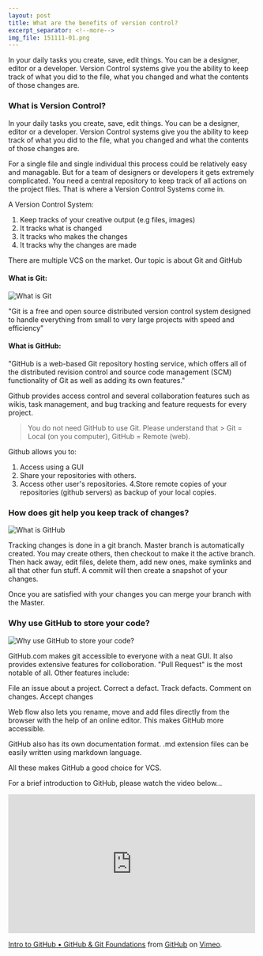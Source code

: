```yaml
---
layout: post
title: What are the benefits of version control?
excerpt_separator: <!--more-->
img_file: 151111-01.png
---
```

In your daily tasks you create, save, edit things. You can be a designer, editor or a developer. Version Control systems give you the ability to keep track of what you did to the file, what you changed and what the contents of those changes are.

<!--more-->

### What is Version Control?

In your daily tasks you create, save, edit things. You can be a designer, editor or a developer. Version Control systems give you the ability to keep track of what you did to the file, what you changed and what the contents of those changes are.

For a single file and single individual this process could be relatively easy and managable. But for a team of designers or developers it gets extremely complicated. You need a central repository to keep track of all actions on the project files. That is where a Version Control Systems come in.

A Version Control System:

1. Keep tracks of your creative output (e.g files, images)
2. It tracks what is changed
3. It tracks who makes the changes
4. It tracks why the changes are made

There are multiple VCS on the market. Our topic is about Git and GitHub

#### What is Git:

![What is Git](http://timurcatakli.github.io/assets/images/151111-05.png)

"Git is a free and open source distributed version control system designed to handle everything from small to very large projects with speed and efficiency"

#### What is GitHub:


"GitHub is a web-based Git repository hosting service, which offers all of the distributed revision control and source code management (SCM) functionality of Git as well as adding its own features."

Github provides access control and several collaboration features such as wikis, task management, and bug tracking and feature requests for every project.

> You do not need GitHub to use Git.
> Please understand that > Git = Local (on you computer), GitHub = Remote (web).

Github allows you to:

1. Access using a GUI
2. Share your repositories with others.
3. Access other user's repositories.
4.Store remote copies of your repositories (github servers) as backup of your local copies.

### How does git help you keep track of changes?

![What is GitHub](http://timurcatakli.github.io/assets/images/151111-03.png)

Tracking changes is done in a git branch. Master branch is automatically created. You may create others, then checkout to make it the active branch. Then hack away, edit files, delete them, add new ones, make symlinks and all that other fun stuff. A commit will then create a snapshot of your changes.

Once you are satisfied with your changes you can merge your branch with the Master.

### Why use GitHub to store your code?

![Why use GitHub to store your code?](http://timurcatakli.github.io/assets/images/151111-04.jpg)

GitHub.com makes git accessible to everyone with a neat GUI. It also provides extensive features for colloboration. 
"Pull Request" is the most notable of all. Other features include:

File an issue about a project. Correct a defact. Track defacts. Comment on changes. Accept changes

Web flow also lets you rename, move and add files directly from the browser with the help of an online editor. This makes GitHub more accessible.

GitHub also has its own documentation format. .md extension files can be easily written using markdown language.

All these makes GitHub a good choice for VCS.

For a brief introduction to GitHub, please watch the video below...

<iframe src="https://player.vimeo.com/video/122484995" width="500" height="281" frameborder="0" webkitallowfullscreen mozallowfullscreen allowfullscreen></iframe> <p><a href="https://vimeo.com/122484995">Intro to GitHub &bull; GitHub &amp; Git Foundations</a> from <a href="https://vimeo.com/github">GitHub</a> on <a href="https://vimeo.com">Vimeo</a>.</p>
